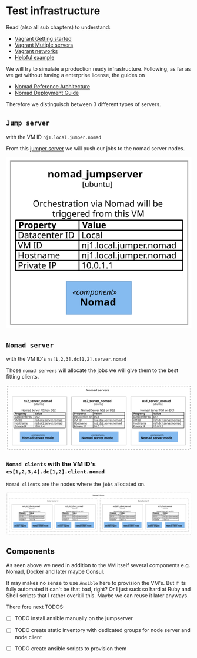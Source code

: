 # Test infrastructure

Read (also all sub chapters) to understand:
 * [Vagrant Getting started](https://learn.hashicorp.com/collections/vagrant/getting-started)
 * [Vagrant Mutiple servers](https://www.vagrantup.com/docs/multi-machine)
 * [Vagrant networks](https://www.vagrantup.com/docs/networking)
 * [Helpful example](https://manski.net/2016/09/vagrant-multi-machine-tutorial/)

We will try to simulate a production ready infrastructure. Following, as far as we get without having a enterprise license, the guides on
* [Nomad Reference Architecture](https://learn.hashicorp.com/tutorials/nomad/production-reference-architecture-vm-with-consul?in=nomad/enterprise)
* [Nomad Deployment Guide](https://learn.hashicorp.com/tutorials/nomad/production-deployment-guide-vm-with-consul?in=nomad/enterprise)

Therefore we distinquisch between 3 different types of servers.

## `Jump server`
with the VM ID `nj1.local.jumper.nomad`

From this [jumper server](https://en.wikipedia.org/wiki/Jump_server) we will push our jobs to the nomad server nodes.

![](../doc/local_infrastructure/jumpserver.svg)

## `Nomad server`
with the VM ID's `ns[1,2,3].dc[1,2].server.nomad`

Those `nomad servers` will allocate the jobs we will give them to the best fitting clients.

![](../doc/local_infrastructure/nomad_server.svg)

### `Nomad clients` with the VM ID's `cs[1,2,3,4].dc[1,2].client.nomad`

`Nomad clients` are the nodes where the `jobs` allocated on.

![](../doc/local_infrastructure/nomad_client.svg)

## Components

As seen above we need in addition to the VM itself several components e.g. Nomad, Docker and later maybe Consul.

It may makes no sense to use `Ansible` here to provision the VM's. But if its fully automated it can't be that bad, right? Or I just suck so hard at Ruby and Shell scripts that I rather overkill this. Maybe we can reuse it later anyways.

There fore next TODOS:

 - [ ] TODO install ansible manually on the jumpserver
 - [ ] TODO create static inventory with dedicated groups for node server and node client
 - [ ] TODO create ansible scripts to provision them
 
